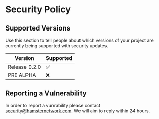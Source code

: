 # Security Policy

## Supported Versions

Use this section to tell people about which versions of your project are
currently being supported with security updates.

| Version | Supported          |
| ------- | ------------------ |
| Release 0.2.0  | :white_check_mark: |
| PRE ALPHA  | :x:                |


## Reporting a Vulnerability

In order to report a vunrability please contact security@hamsternetwork.com. We will aim to reply within 24 hours.

